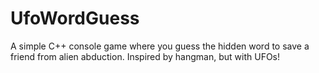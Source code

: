 # UfoWordGuess
A simple C++ console game where you guess the hidden word to save a friend from alien abduction. Inspired by hangman, but with UFOs!
